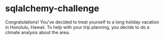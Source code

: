 # sqlalchemy-challenge
Congratulations! You've decided to treat yourself to a long holiday vacation in Honolulu, Hawaii. To help with your trip planning, you decide to do a climate analysis about the area. 

